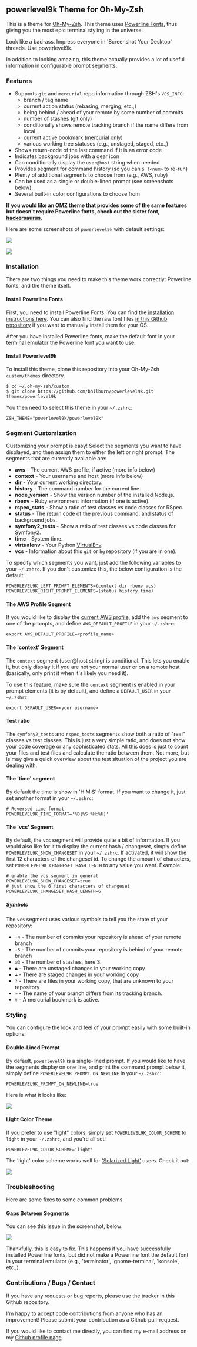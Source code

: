 ## powerlevel9k Theme for Oh-My-Zsh

This is a theme for [Oh-My-Zsh](https://github.com/robbyrussell/oh-my-zsh). This
theme uses [Powerline Fonts](https://github.com/Lokaltog/powerline-fonts), thus
giving you the most epic terminal styling in the universe.

Look like a bad-ass. Impress everyone in 'Screenshot Your Desktop' threads. Use powerlevel9k.

In addition to looking amazing, this theme actually provides a lot of useful
information in configurable prompt segments.

### Features

* Supports `git` and `mercurial` repo information through ZSH's `VCS_INFO`:
    * branch / tag name
    * current action status (rebasing, merging, etc.,)
    * being behind / ahead of your remote by some number of commits
    * number of stashes (git only)
    * conditionally shows remote tracking branch if the name differs from local
    * current active bookmark (mercurial only)
    * various working tree statuses (e.g., unstaged, staged, etc.,)
* Shows return-code of the last command if it is an error code
* Indicates background jobs with a gear icon
* Can conditionally display the `user@host` string when needed
* Provides segment for command history (so you can `$ !<num>` to re-run)
* Plenty of additional segments to choose from (e.g., AWS, ruby)
* Can be used as a single or double-lined prompt (see screenshots below)
* Several built-in color configurations to choose from

**If you would like an OMZ theme that provides some of the same features but
doesn't require Powerline fonts, check out the sister font,
[hackersaurus](https://github.com/bhilburn/hackersaurus).**

Here are some screenshots of `powerlevel9k` with default settings:

![](http://bhilburn.org/content/images/2014/12/powerlevel9k.png)

![](http://bhilburn.org/content/images/2015/01/pl9k-improved.png)


### Installation

There are two things you need to make this theme work correctly: Powerline
fonts, and the theme itself.

#### Install Powerline Fonts
First, you need to install Powerline Fonts. You can find the [installation
instructions
here](https://powerline.readthedocs.org/en/latest/installation/linux.html#fonts-installation).
You can also find the raw font files [in this Github
repository](https://github.com/powerline/fonts) if you want to manually install
them for your OS.

After you have installed Powerline fonts, make the default font in your terminal
emulator the Powerline font you want to use.

#### Install Powerlevel9k

To install this theme, clone this repository into your Oh-My-Zsh `custom/themes`
directory.

    $ cd ~/.oh-my-zsh/custom
    $ git clone https://github.com/bhilburn/powerlevel9k.git themes/powerlevel9k

You then need to select this theme in your `~/.zshrc`:

    ZSH_THEME="powerlevel9k/powerlevel9k"

### Segment Customization

Customizing your prompt is easy! Select the segments you want to have displayed,
and then assign them to either the left or right prompt. The segments that are
currently available are:

* **aws** - The current AWS profile, if active (more info below)
* **context** - Your username and host (more info below)
* **dir** - Your current working directory.
* **history** - The command number for the current line.
* **node_version** - Show the version number of the installed Node.js.
* **rbenv** - Ruby environment information (if one is active).
* **rspec_stats** - Show a ratio of test classes vs code classes for RSpec.
* **status** - The return code of the previous command, and status of background jobs.
* **symfony2_tests** - Show a ratio of test classes vs code classes for Symfony2.
* **time** - System time.
* **virtualenv** - Your Python [VirtualEnv](https://virtualenv.pypa.io/en/latest/).
* **vcs** - Information about this `git` or `hg` repository (if you are in one).

To specify which segments you want, just add the following variables to your
`~/.zshrc`. If you don't customize this, the below configuration is the default:

    POWERLEVEL9K_LEFT_PROMPT_ELEMENTS=(context dir rbenv vcs)
    POWERLEVEL9K_RIGHT_PROMPT_ELEMENTS=(status history time)

#### The AWS Profile Segment

If you would like to display the [current AWS
profile](http://docs.aws.amazon.com/cli/latest/userguide/installing.html), add
the `aws` segment to one of the prompts, and define `AWS_DEFAULT_PROFILE` in
your `~/.zshrc`:

    export AWS_DEFAULT_PROFILE=<profile_name>

#### The 'context' Segment

The `context` segment (user@host string) is conditional. This lets you enable it, but only display
it if you are not your normal user or on a remote host (basically, only print it
when it's likely you need it).

To use this feature, make sure the `context` segment is enabled in your prompt
elements (it is by default), and define a `DEFAULT_USER` in your `~/.zshrc`:

    export DEFAULT_USER=<your username>

#### Test ratio

The `symfony2_tests` and `rspec_tests` segments show both a ratio of "real" classes
vs test classes. This is just a very simple ratio, and does not show your code
coverage or any sophisticated stats. All this does is just to count your files
and test files and calculate the ratio between them. Not more, but is may give
a quick overview about the test situation of the project you are dealing with.

#### The 'time' segment

By default the time is show in 'H:M:S' format. If you want to change it, 
just set another format in your `~/.zshrc`:

    # Reversed time format
    POWERLEVEL9K_TIME_FORMAT='%D{%S:%M:%H}' 

#### The 'vcs' Segment

By default, the `vcs` segment will provide quite a bit of information. If you
would also like for it to display the current hash / changeset, simply define
`POWERLEVEL9K_SHOW_CHANGESET` in your `~/.zshrc`. If activated, it will show
the first 12 characters of the changeset id. To change the amount of characters,
set `POWERLEVEL9K_CHANGESET_HASH_LENTH` to any value you want.
Example:

    # enable the vcs segment in general
    POWERLEVEL9K_SHOW_CHANGESET=true
    # just show the 6 first characters of changeset
    POWERLEVEL9K_CHANGESET_HASH_LENGTH=6

##### Symbols

The `vcs` segment uses various symbols to tell you the state of your repository:

* `↑4` - The number of commits your repository is ahead of your remote branch
* `↓5` - The number of commits your repository is behind of your remote branch
* `⍟3` - The number of stashes, here 3.
* `●`  - There are unstaged changes in your working copy
* `✚`  - There are staged changes in your working copy
* `?`  - There are files in your working copy, that are unknown to your repository
* `→`  - The name of your branch differs from its tracking branch.
* `☿`  - A mercurial bookmark is active.

### Styling

You can configure the look and feel of your prompt easily with some built-in
options.

#### Double-Lined Prompt

By default, `powerlevel9k` is a single-lined prompt. If you would like to have
the segments display on one line, and print the command prompt below it, simply
define `POWERLEVEL9K_PROMPT_ON_NEWLINE` in your `~/.zshrc`:

    POWERLEVEL9K_PROMPT_ON_NEWLINE=true

Here is what it looks like:

![](http://bhilburn.org/content/images/2015/03/double-line.png)

#### Light Color Theme

If you prefer to use "light" colors, simply set `POWERLEVEL9K_COLOR_SCHEME`
to `light` in your `~/.zshrc`, and you're all set!

    POWERLEVEL9K_COLOR_SCHEME='light'

The 'light' color scheme works well for ['Solarized
Light'](https://github.com/altercation/solarized) users. Check it out:

![](http://bhilburn.org/content/images/2015/03/solarized-light.png)

### Troubleshooting

Here are some fixes to some common problems.

#### Gaps Between Segments

You can see this issue in the screenshot, below:

![](http://bhilburn.org/content/images/2014/12/font_issue.png)

Thankfully, this is easy to fix. This happens if you have successfully installed
Powerline fonts, but did not make a Powerline font the default font in your
terminal emulator (e.g., 'terminator', 'gnome-terminal', 'konsole', etc.,).

### Contributions / Bugs / Contact

If you have any requests or bug reports, please use the tracker in this Github
repository.

I'm happy to accept code contributions from anyone who has an improvement!
Please submit your contribution as a Github pull-request.

If you would like to contact me directly, you can find my e-mail address on my
[Github profile page](https://github.com/bhilburn).

